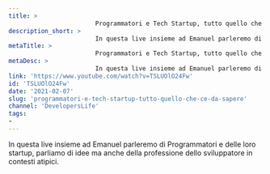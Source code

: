 ```yaml
---
title: > 
                        Programmatori e Tech Startup, tutto quello che c'è da sapere!
description_short: > 
                        In questa live insieme ad Emanuel parleremo di Programmatori e delle loro startup, parliamo di idee ma anche della professione ...
metaTitle: > 
                        Programmatori e Tech Startup, tutto quello che c'è da sapere!
metaDesc: > 
                        In questa live insieme ad Emanuel parleremo di Programmatori e delle loro startup, parliamo di idee ma anche della professione ...
link: 'https://www.youtube.com/watch?v=TSLUOlO24Fw'
id: 'TSLUOlO24Fw'
date: '2021-02-07'
slug: 'programmatori-e-tech-startup-tutto-quello-che-ce-da-sapere'
channel: 'DevelopersLife'
tags: 
- 
---
```

In questa live insieme ad Emanuel parleremo di Programmatori e delle loro startup, parliamo di idee ma anche della professione dello sviluppatore in contesti atipici.